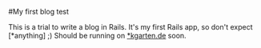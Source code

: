 #My first blog test

This is a trial to write a blog in Rails.
It's my first Rails app, so don't expect [*anything] ;)
Should be running on [*kgarten.de](http://kgarten.de/) soon.